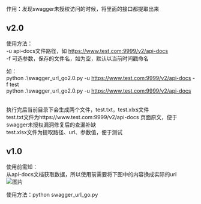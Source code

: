 作用：发现swagger未授权访问的时候，将里面的接口都提取出来


## v2.0
使用方法：</br>
-u api-docs文件路径，如 https://www.test.com:9999/v2/api-docs</br>
-f 可选参数，保存的文件名，如为空，默认以当前时间戳命名</br>

如：</br>
python .\swagger_url_go2.0.py -u https://www.test.com:9999/v2/api-docs  -f test</br>
python .\swagger_url_go2.0.py -u https://www.test.com:9999/v2/api-docs

</br>
执行完后当前目录下会生成两个文件，test.txt，test.xlxs文件</br>
test.txt文件为https://www.test.com:9999/v2/api-docs 页面原文，便于swagger未授权漏洞修复后的查漏补缺</br>
test.xlsx文件为提取路径、url、参数值，便于测试</br>

## v1.0
使用前需知：</br>
从api-docs文档获取数据，所以使用前需要将下图中的内容换成实际的url</br>
![图片](https://github.com/user-attachments/assets/f2f58e1e-ff5d-4591-aa8a-b06c32ad4540)


使用方法：python swagger_url_go.py

